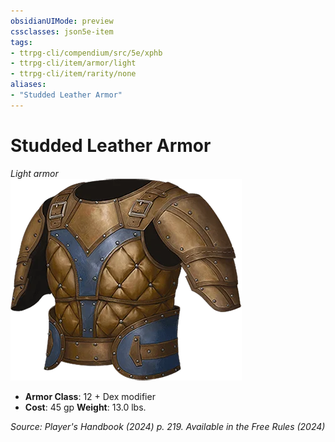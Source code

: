 ```yaml
---
obsidianUIMode: preview
cssclasses: json5e-item
tags:
- ttrpg-cli/compendium/src/5e/xphb
- ttrpg-cli/item/armor/light
- ttrpg-cli/item/rarity/none
aliases: 
- "Studded Leather Armor"
---
```

# Studded Leather Armor
*Light armor*  
![](3-Compendium/items/img/studded-leather-armor.webp#right)

- **Armor Class**: 12 + Dex modifier
- **Cost**: 45 gp
**Weight**: 13.0 lbs.

*Source: Player's Handbook (2024) p. 219. Available in the Free Rules (2024)*